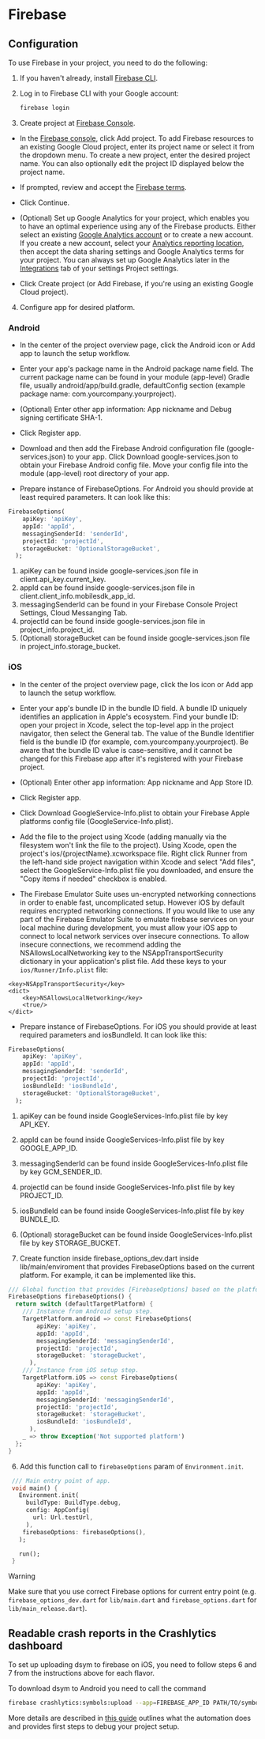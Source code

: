# Firebase

## Configuration

To use Firebase in your project, you need to do the following:

1. If you haven't already, install [Firebase CLI](https://firebase.google.com/docs/cli).

2. Log in to Firebase CLI with your Google account:

   ```sh
   firebase login
   ```

3. Create project at [Firebase Console](https://console.firebase.google.com/).

- In the [Firebase console](https://console.firebase.google.com), click Add project. To add Firebase resources to an existing Google Cloud project, enter its project name or select it from the dropdown menu. To create a new project, enter the desired project name. You can also optionally edit the project ID displayed below the project name.

- If prompted, review and accept the [Firebase terms](https://firebase.google.com/terms).

- Click Continue.

- (Optional) Set up Google Analytics for your project, which enables you to have an optimal experience using any of the Firebase products. Either select an existing [Google Analytics account](https://support.google.com/analytics/answer/1009618?ref_topic=3544906&authuser=0#zippy=%2Cin-this-article) or to create a new account. If you create a new account, select your [Analytics reporting location](https://firebase.google.com/docs/projects/locations), then accept the data sharing settings and Google Analytics terms for your project. You can always set up Google Analytics later in the [Integrations](https://console.firebase.google.com/project/_/settings/integrations) tab of your settings Project settings.

- Click Create project (or Add Firebase, if you're using an existing Google Cloud project).

4. Configure app for desired platform.

### Android

- In the center of the project overview page, click the Android icon or Add app to launch the setup workflow.

- Enter your app's package name in the Android package name field. The current package name can be found in your module (app-level) Gradle file, usually android/app/build.gradle, defaultConfig section (example package name: com.yourcompany.yourproject).

- (Optional) Enter other app information: App nickname and Debug signing certificate SHA-1.

- Click Register app.

- Download and then add the Firebase Android configuration file (google-services.json) to your app. Click Download google-services.json to obtain your Firebase Android config file. Move your config file into the module (app-level) root directory of your app.

- Prepare instance of FirebaseOptions. For Android you should provide at least required parameters. It can look like this:

```dart
FirebaseOptions(
    apiKey: 'apiKey',
    appId: 'appId',
    messagingSenderId: 'senderId',
    projectId: 'projectId',
    storageBucket: 'OptionalStorageBucket',
  );
```

  1. apiKey can be found inside google-services.json file in client.api_key.current_key.
  2. appId can be found inside google-services.json file in client.client_info.mobilesdk_app_id.
  3. messagingSenderId can be found in your Firebase Console Project Settings, Cloud Messanging Tab.
  4. projectId can be found inside google-services.json file in project_info.project_id.
  5. (Optional) storageBucket can be found inside google-services.json file in project_info.storage_bucket.

### iOS

- In the center of the project overview page, click the Ios icon or Add app to launch the setup workflow.

- Enter your app's bundle ID in the bundle ID field. A bundle ID uniquely identifies an application in Apple's ecosystem. Find your bundle ID: open your project in Xcode, select the top-level app in the project navigator, then select the General tab. The value of the Bundle Identifier field is the bundle ID (for example, com.yourcompany.yourproject). Be aware that the bundle ID value is case-sensitive, and it cannot be changed for this Firebase app after it's registered with your Firebase project.

- (Optional) Enter other app information: App nickname and App Store ID.

- Click Register app.

- Click Download GoogleService-Info.plist to obtain your Firebase Apple platforms config file (GoogleService-Info.plist).

- Add the file to the project using Xcode (adding manually via the filesystem won't link the file to the project). Using Xcode, open the project's ios/{projectName}.xcworkspace file. Right click Runner from the left-hand side project navigation within Xcode and select "Add files", select the GoogleService-Info.plist file you downloaded, and ensure the "Copy items if needed" checkbox is enabled.

- The Firebase Emulator Suite uses un-encrypted networking connections in order to enable fast, uncomplicated setup. However iOS by default requires encrypted networking connections. If you would like to use any part of the Firebase Emulator Suite to emulate firebase services on your local machine during development, you must allow your iOS app to connect to local network services over insecure connections. To allow insecure connections, we recommend adding the NSAllowsLocalNetworking key to the NSAppTransportSecurity dictionary in your application's plist file. Add these keys to your ```ios/Runner/Info.plist``` file:

```plist
<key>NSAppTransportSecurity</key>
<dict>
    <key>NSAllowsLocalNetworking</key>
    <true/>
</dict>
```

- Prepare instance of FirebaseOptions. For iOS you should provide at least required parameters and iosBundleId. It can look like this:

```dart
FirebaseOptions(
    apiKey: 'apiKey',
    appId: 'appId',
    messagingSenderId: 'senderId',
    projectId: 'projectId',
    iosBundleId: 'iosBundleId',
    storageBucket: 'OptionalStorageBucket',
  );
```

  1. apiKey can be found inside GoogleServices-Info.plist file by key API_KEY.
  2. appId can be found inside GoogleServices-Info.plist file by key GOOGLE_APP_ID.
  3. messagingSenderId can be found inside GoogleServices-Info.plist file by key GCM_SENDER_ID.
  4. projectId can be found inside GoogleServices-Info.plist file by key PROJECT_ID.
  5. iosBundleId can be found inside GoogleServices-Info.plist file by key BUNDLE_ID.
  6. (Optional) storageBucket can be found inside GoogleServices-Info.plist file by key STORAGE_BUCKET.

5. Create function inside firebase_options_dev.dart  inside lib/main/enviroment that provides FirebaseOptions based on the current platform. For example, it can be implemented like this.

```dart
/// Global function that provides [FirebaseOptions] based on the platform.
FirebaseOptions firebaseOptions() {
  return switch (defaultTargetPlatform) {
    /// Instance from Android setup step.
    TargetPlatform.android => const FirebaseOptions(
        apiKey: 'apiKey',
        appId: 'appId',
        messagingSenderId: 'messagingSenderId',
        projectId: 'projectId',
        storageBucket: 'storageBucket',
      ),
    /// Instance from iOS setup step.
    TargetPlatform.iOS => const FirebaseOptions(
        apiKey: 'apiKey',
        appId: 'appId',
        messagingSenderId: 'messagingSenderId',
        projectId: 'projectId',
        storageBucket: 'storageBucket',
        iosBundleId: 'iosBundleId',
      ),
    _ => throw Exception('Not supported platform')
  };
}
```

6. Add this function call to ```firebaseOptions``` param of ```Environment.init```.

```dart
 /// Main entry point of app.
 void main() {
   Environment.init(
     buildType: BuildType.debug,
     config: AppConfig(
       url: Url.testUrl,
     ),
    firebaseOptions: firebaseOptions(),
   );

   run();
 }
```

> [!WARNING]
> Make sure that you use correct Firebase options for current entry point (e.g. `firebase_options_dev.dart` for `lib/main.dart` and `firebase_options.dart` for `lib/main_release.dart`).

## Readable crash reports in the Crashlytics dashboard

To set up uploading dsym to firebase on iOS, you need to follow steps 6 and 7 from the instructions above for each flavor.

To download dsym to Android you need to call the command

```sh
firebase crashlytics:symbols:upload --app=FIREBASE_APP_ID PATH/TO/symbols
```

More details are described in [this guide](https://firebase.google.com/docs/crashlytics/get-deobfuscated-reports?platform=flutter) outlines what the automation does and provides first steps to debug your project setup.
